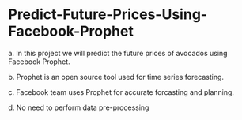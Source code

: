 # Predict-Future-Prices-Using-Facebook-Prophet
  a. In this project we will predict the future prices of avocados using Facebook Prophet.
  
  b. Prophet is an open source tool used for time series forecasting.
  
  c. Facebook team uses Prophet for accurate forcasting and planning.
  
  d. No need to perform data pre-processing
